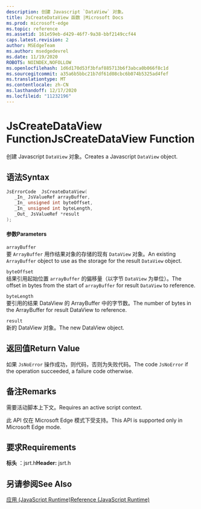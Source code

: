 ```yaml
---
description: 创建 Javascript `DataView` 对象。
title: JsCreateDataView 函数 |Microsoft Docs
ms.prod: microsoft-edge
ms.topic: reference
ms.assetid: 161e59eb-d429-46f7-9a38-bbf2149ccf44
caps.latest.revision: 2
author: MSEdgeTeam
ms.author: msedgedevrel
ms.date: 11/19/2020
ROBOTS: NOINDEX,NOFOLLOW
ms.openlocfilehash: 1d6d170d53f3bfaf885713b6f3abca0b066f8c1d
ms.sourcegitcommit: a35a6b5bbc21b7df61d08cbc6b074b5325ad4fef
ms.translationtype: MT
ms.contentlocale: zh-CN
ms.lasthandoff: 12/17/2020
ms.locfileid: "11232196"
---
```

# <span data-ttu-id="15726-103">JsCreateDataView Function</span><span class="sxs-lookup"><span data-stu-id="15726-103">JsCreateDataView Function</span></span>

<span data-ttu-id="15726-104">创建 Javascript `DataView` 对象。</span><span class="sxs-lookup"><span data-stu-id="15726-104">Creates a Javascript `DataView` object.</span></span>  
  
## <span data-ttu-id="15726-105">语法</span><span class="sxs-lookup"><span data-stu-id="15726-105">Syntax</span></span>  
  
```cpp  
JsErrorCode  JsCreateDataView(  
   _In_ JsValueRef arrayBuffer,  
   _In_ unsigned int byteOffset,  
   _In_ unsigned int byteLength,  
   _Out_ JsValueRef *result  
);  
```  
  
#### <span data-ttu-id="15726-106">参数</span><span class="sxs-lookup"><span data-stu-id="15726-106">Parameters</span></span>  
 `arrayBuffer`  
 <span data-ttu-id="15726-107">要 `ArrayBuffer` 用作结果对象的存储的现有 `DataView` 对象。</span><span class="sxs-lookup"><span data-stu-id="15726-107">An existing `ArrayBuffer` object to use as the storage for the result `DataView` object.</span></span>  
  
 `byteOffset`  
 <span data-ttu-id="15726-108">结果引用起始位置 `arrayBuffer` 的偏移量（以字节 `DataView` 为单位）。</span><span class="sxs-lookup"><span data-stu-id="15726-108">The offset in bytes from the start of `arrayBuffer` for result `DataView` to reference.</span></span>  
  
 `byteLength`  
 <span data-ttu-id="15726-109">要引用的结果 DataView 的 ArrayBuffer 中的字节数。</span><span class="sxs-lookup"><span data-stu-id="15726-109">The number of bytes in the ArrayBuffer for result DataView to reference.</span></span>  
  
 `result`  
 <span data-ttu-id="15726-110">新的 DataView 对象。</span><span class="sxs-lookup"><span data-stu-id="15726-110">The new DataView object.</span></span>  
  
## <span data-ttu-id="15726-111">返回值</span><span class="sxs-lookup"><span data-stu-id="15726-111">Return Value</span></span>  
 <span data-ttu-id="15726-112">如果 `JsNoError` 操作成功，则代码，否则为失败代码。</span><span class="sxs-lookup"><span data-stu-id="15726-112">The code `JsNoError` if the operation succeeded, a failure code otherwise.</span></span>  
  
## <span data-ttu-id="15726-113">备注</span><span class="sxs-lookup"><span data-stu-id="15726-113">Remarks</span></span>  
 <span data-ttu-id="15726-114">需要活动脚本上下文。</span><span class="sxs-lookup"><span data-stu-id="15726-114">Requires an active script context.</span></span>  
  
 <span data-ttu-id="15726-115">此 API 仅在 Microsoft Edge 模式下受支持。</span><span class="sxs-lookup"><span data-stu-id="15726-115">This API is supported only in Microsoft Edge mode.</span></span>  
  
## <span data-ttu-id="15726-116">要求</span><span class="sxs-lookup"><span data-stu-id="15726-116">Requirements</span></span>  
 <span data-ttu-id="15726-117">**标头** ：jsrt.h</span><span class="sxs-lookup"><span data-stu-id="15726-117">**Header:** jsrt.h</span></span>  
  
## <span data-ttu-id="15726-118">另请参阅</span><span class="sxs-lookup"><span data-stu-id="15726-118">See Also</span></span>  
 [<span data-ttu-id="15726-119">应用 (JavaScript Runtime)</span><span class="sxs-lookup"><span data-stu-id="15726-119">Reference (JavaScript Runtime)</span></span>](../chakra-hosting/reference-javascript-runtime.md)

